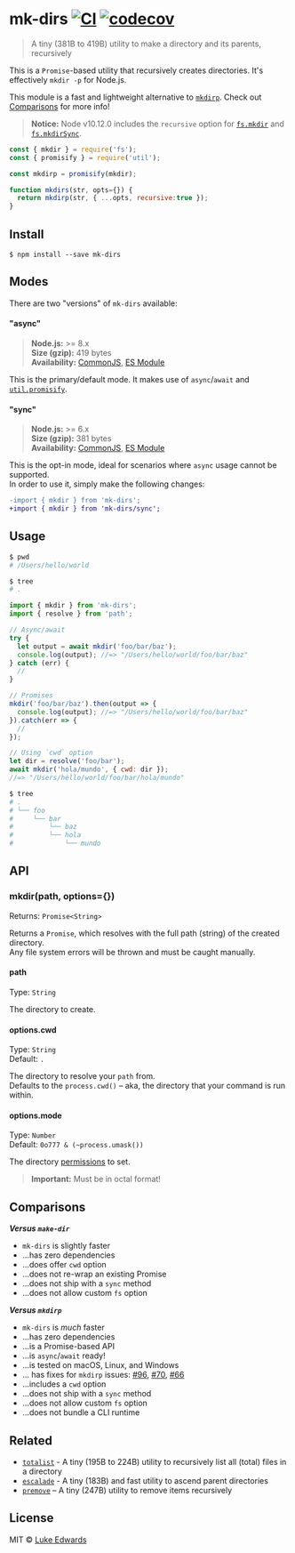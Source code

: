 # mk-dirs [![CI](https://github.com/lukeed/mk-dirs/workflows/CI/badge.svg)](https://github.com/lukeed/mk-dirs/actions) [![codecov](https://badgen.now.sh/codecov/c/github/lukeed/mk-dirs)](https://codecov.io/gh/lukeed/mk-dirs)

> A tiny (381B to 419B) utility to make a directory and its parents, recursively

This is a `Promise`-based utility that recursively creates directories. It's effectively `mkdir -p` for Node.js.

This module is a fast and lightweight alternative to [`mkdirp`](https://github.com/substack/node-mkdirp). Check out [Comparisons](#comparisons) for more info!

> **Notice:** Node v10.12.0 includes the `recursive` option for [`fs.mkdir`](https://nodejs.org/api/fs.html#fs_fs_mkdir_path_options_callback) and [`fs.mkdirSync`](https://nodejs.org/api/fs.html#fs_fs_mkdirsync_path_options).

  ```js
  const { mkdir } = require('fs');
  const { promisify } = require('util');

  const mkdirp = promisify(mkdir);

  function mkdirs(str, opts={}) {
    return mkdirp(str, { ...opts, recursive:true });
  }
  ```


## Install

```
$ npm install --save mk-dirs
```

## Modes

There are two "versions" of `mk-dirs` available:

#### "async"
> **Node.js:** >= 8.x<br>
> **Size (gzip):** 419 bytes<br>
> **Availability:** [CommonJS](https://unpkg.com/mk-dirs/dist/index.js), [ES Module](https://unpkg.com/mk-dirs/dist/index.mjs)

This is the primary/default mode. It makes use of `async`/`await` and [`util.promisify`](https://nodejs.org/api/util.html#util_util_promisify_original).

#### "sync"
> **Node.js:** >= 6.x<br>
> **Size (gzip):** 381 bytes<br>
> **Availability:** [CommonJS](https://unpkg.com/mk-dirs/sync/index.js), [ES Module](https://unpkg.com/mk-dirs/sync/index.mjs)

This is the opt-in mode, ideal for scenarios where `async` usage cannot be supported.<br>In order to use it, simply make the following changes:

```diff
-import { mkdir } from 'mk-dirs';
+import { mkdir } from 'mk-dirs/sync';
```


## Usage

```sh
$ pwd
# /Users/hello/world

$ tree
# .
```

```js
import { mkdir } from 'mk-dirs';
import { resolve } from 'path';

// Async/await
try {
  let output = await mkdir('foo/bar/baz');
  console.log(output); //=> "/Users/hello/world/foo/bar/baz"
} catch (err) {
  //
}

// Promises
mkdir('foo/bar/baz').then(output => {
  console.log(output); //=> "/Users/hello/world/foo/bar/baz"
}).catch(err => {
  //
});

// Using `cwd` option
let dir = resolve('foo/bar');
await mkdir('hola/mundo', { cwd: dir });
//=> "/Users/hello/world/foo/bar/hola/mundo"
```

```sh
$ tree
# .
# └── foo
#     └── bar
#         └── baz
#         └── hola
#             └── mundo
```


## API

### mkdir(path, options={})
Returns: `Promise<String>`

Returns a `Promise`, which resolves with the full path (string) of the created directory.<br>
Any file system errors will be thrown and must be caught manually.

#### path
Type: `String`

The directory to create.

#### options.cwd
Type: `String`<br>
Default: `.`

The directory to resolve your `path` from.<br>
Defaults to the `process.cwd()` – aka, the directory that your command is run within.

#### options.mode
Type: `Number`<br>
Default: `0o777 & (~process.umask())`

The directory [permissions](https://x-team.com/blog/file-system-permissions-umask-node-js/) to set.

> **Important:** Must be in octal format!


## Comparisons

***Versus `make-dir`***

* `mk-dirs` is slightly faster
* ...has zero dependencies
* ...does offer `cwd` option
* ...does not re-wrap an existing Promise
* ...does not ship with a `sync` method
* ...does not allow custom `fs` option

***Versus `mkdirp`***

* `mk-dirs` is _much_ faster
* ...has zero dependencies
* ...is a Promise-based API
* ...is `async`/`await` ready!
* ...is tested on macOS, Linux, and Windows
* ... has fixes for `mkdirp` issues: [#96](https://github.com/substack/node-mkdirp/pull/96), [#70](https://github.com/substack/node-mkdirp/issues/70), [#66](https://github.com/substack/node-mkdirp/issues/66)
* ...includes a `cwd` option
* ...does not ship with a `sync` method
* ...does not allow custom `fs` option
* ...does not bundle a CLI runtime

## Related

- [`totalist`](https://github.com/lukeed/totalist) - A tiny (195B to 224B) utility to recursively list all (total) files in a directory
- [`escalade`](https://github.com/lukeed/escalade) - A tiny (183B) and fast utility to ascend parent directories
- [`premove`](https://github.com/lukeed/premove) – A tiny (247B) utility to remove items recursively

## License

MIT © [Luke Edwards](https://lukeed.com)
